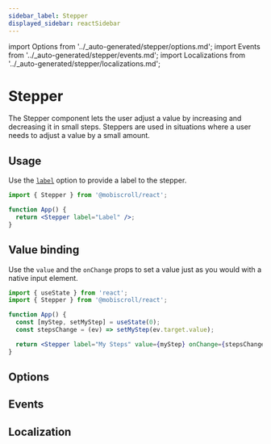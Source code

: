 ```yaml
---
sidebar_label: Stepper
displayed_sidebar: reactSidebar
---
```


import Options from '../\_auto-generated/stepper/options.md';
import Events from '../\_auto-generated/stepper/events.md';
import Localizations from '../\_auto-generated/stepper/localizations.md';

# Stepper

The Stepper component lets the user adjust a value by increasing and decreasing it in small steps.
Steppers are used in situations where a user needs to adjust a value by a small amount.

## Usage

Use the [`label`](#opt-label) option to provide a label to the stepper.

```jsx
import { Stepper } from '@mobiscroll/react';

function App() {
  return <Stepper label="Label" />;
}
```

## Value binding

Use the `value` and the `onChange` props to set a value just as you would with a native input element.

```jsx
import { useState } from 'react';
import { Stepper } from '@mobiscroll/react';

function App() {
  const [myStep, setMyStep] = useState(0);
  const stepsChange = (ev) => setMyStep(ev.target.value);

  return <Stepper label="My Steps" value={myStep} onChange={stepsChange}  />;
}
```

<div className="option-list">

## Options

<Options />

## Events

<Events />

## Localization

<Localizations />

</div>
